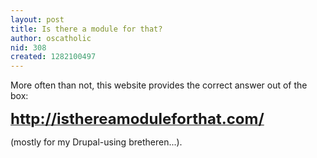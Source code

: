 ```yaml
---
layout: post
title: Is there a module for that?
author: oscatholic
nid: 308
created: 1282100497
---
```

<p>More often than not, this website provides the correct answer out of the box:</p>
<p class="rtecenter"><a href="http://isthereamoduleforthat.com/"><strong><span style="font-size:24px;">http://isthereamoduleforthat.com/</span></strong></a></p>
<p>(mostly for my Drupal-using bretheren...).</p>
